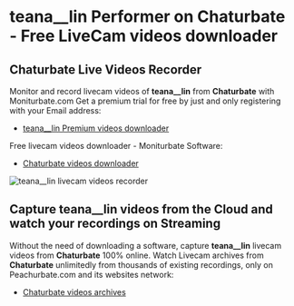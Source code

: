 # teana__lin Performer on Chaturbate - Free LiveCam videos downloader

## Chaturbate Live Videos Recorder

Monitor and record livecam videos of **teana__lin** from **Chaturbate** with Moniturbate.com
Get a premium trial for free by just and only registering with your Email address:
* [teana__lin Premium videos downloader](https://moniturbate.com/request-demo-licence-key.html)

Free livecam videos downloader - Moniturbate Software:
* [Chaturbate videos downloader](https://moniturbate.com/moniturbate-download-software.html)

![teana__lin livecam videos recorder](https://peachurnet.com/templates/moniturbate-software.png)


## Capture teana__lin videos from the Cloud and watch your recordings on Streaming

Without the need of downloading a software, capture **teana__lin** livecam videos from **Chaturbate** 100% online.
Watch Livecam archives from **Chaturbate** unlimitedly from thousands of existing recordings, only on Peachurbate.com and its websites network:
* [Chaturbate videos archives](https://peachurnet.com/)